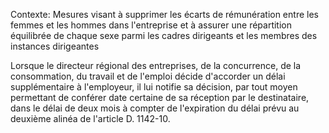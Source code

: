 Contexte: Mesures visant à supprimer les écarts de rémunération entre les femmes et les hommes dans l'entreprise et à assurer une répartition équilibrée de chaque sexe parmi les cadres dirigeants et les membres des instances dirigeantes

Lorsque le directeur régional des entreprises, de la concurrence, de la consommation, du travail et de l'emploi décide d'accorder un délai supplémentaire à l'employeur, il lui notifie sa décision, par tout moyen permettant de conférer date certaine de sa réception par le destinataire, dans le délai de deux mois à compter de l'expiration du délai prévu au deuxième alinéa de l'article D. 1142-10.